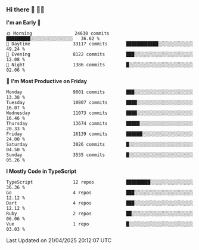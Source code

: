 ### Hi there 👋 🧑‍💻



<!--START_SECTION:waka-->
**I'm an Early 🐤** 

```text
🌞 Morning                24630 commits       █████████░░░░░░░░░░░░░░░░   36.62 % 
🌆 Daytime                33117 commits       ████████████░░░░░░░░░░░░░   49.24 % 
🌃 Evening                8122 commits        ███░░░░░░░░░░░░░░░░░░░░░░   12.08 % 
🌙 Night                  1386 commits        █░░░░░░░░░░░░░░░░░░░░░░░░   02.06 % 
```
📅 **I'm Most Productive on Friday** 

```text
Monday                   9001 commits        ███░░░░░░░░░░░░░░░░░░░░░░   13.38 % 
Tuesday                  10807 commits       ████░░░░░░░░░░░░░░░░░░░░░   16.07 % 
Wednesday                11073 commits       ████░░░░░░░░░░░░░░░░░░░░░   16.46 % 
Thursday                 13674 commits       █████░░░░░░░░░░░░░░░░░░░░   20.33 % 
Friday                   16139 commits       ██████░░░░░░░░░░░░░░░░░░░   24.00 % 
Saturday                 3026 commits        █░░░░░░░░░░░░░░░░░░░░░░░░   04.50 % 
Sunday                   3535 commits        █░░░░░░░░░░░░░░░░░░░░░░░░   05.26 % 
```


**I Mostly Code in TypeScript** 

```text
TypeScript               12 repos            █████████░░░░░░░░░░░░░░░░   36.36 % 
Go                       4 repos             ███░░░░░░░░░░░░░░░░░░░░░░   12.12 % 
Dart                     4 repos             ███░░░░░░░░░░░░░░░░░░░░░░   12.12 % 
Ruby                     2 repos             ██░░░░░░░░░░░░░░░░░░░░░░░   06.06 % 
Vue                      1 repo              █░░░░░░░░░░░░░░░░░░░░░░░░   03.03 % 
```




 Last Updated on 21/04/2025 20:12:07 UTC
<!--END_SECTION:waka-->


